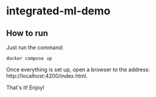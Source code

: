 # integrated-ml-demo

## How to run

Just run the command:
````
docker compose up
````

Once everything is set up, open a browser to the address: http://localhost:4200/index.html.

That's it! Enjoy!